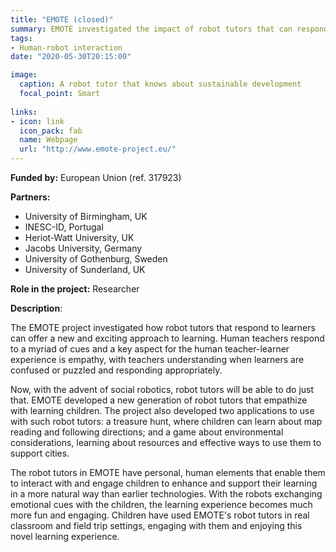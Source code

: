 ```yaml
---
title: "EMOTE (closed)"
summary: EMOTE investigated the impact of robot tutors that can respond in creating new and exciting approaches to learning.
tags:
- Human-robot interaction
date: "2020-05-30T20:15:00"

image:
  caption: A robot tutor that knows about sustainable development
  focal_point: Smart
 
links:
- icon: link
  icon_pack: fab
  name: Webpage
  url: "http://www.emote-project.eu/"
---
```


**Funded by:** European Union (ref. 317923)

**Partners:**

* University of Birmingham, UK
* INESC-ID, Portugal
* Heriot-Watt University, UK
* Jacobs University, Germany
* University of Gothenburg, Sweden
* University of Sunderland, UK

**Role in the project:** Researcher

**Description**: 

The EMOTE project investigated how robot tutors that respond to learners can offer a new and exciting approach to learning. Human teachers respond to a myriad of cues and a key aspect for the human teacher-learner experience is empathy, with teachers understanding when learners are confused or puzzled and responding appropriately. 

Now, with the advent of social robotics, robot tutors will be able to do just that. EMOTE developed a new generation of robot tutors that empathize with learning children. The project also developed two applications to use with such robot tutors: a treasure hunt, where children can learn about map reading and following directions; and a game about environmental considerations, learning about resources and effective ways to use them to support cities.

The robot tutors in EMOTE have personal, human elements that enable them to interact with and engage children to enhance and support their learning in a more natural way than earlier technologies. With the robots exchanging emotional cues with the children, the learning experience becomes much more fun and engaging. Children have used EMOTE's robot tutors in real classroom and field trip settings, engaging with them and enjoying this novel learning experience.